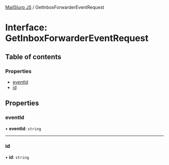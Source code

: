 [MailSlurp JS](../README.md) / GetInboxForwarderEventRequest

# Interface: GetInboxForwarderEventRequest

## Table of contents

### Properties

- [eventId](GetInboxForwarderEventRequest.md#eventid)
- [id](GetInboxForwarderEventRequest.md#id)

## Properties

### eventId

• **eventId**: `string`

___

### id

• **id**: `string`
